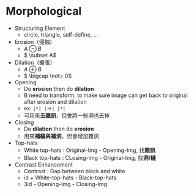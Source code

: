 # **Morphological**
- Structuring Element
    - circle, triangle, self-define, ...
- Erosion（侵蝕）
    - $A \ominus B$
    - $ \subset A$
- Dilation（擴張）
    - $A \oplus B$
    - $ \bigcap \not= 0$
- Opening
    - Do **erosion** then do **dilation**
    - B need to transform, to make sure image can get back to original after erosion and dilation
    - ex: `|*| |`->`| |*|`
    - 可用來**去雜訊**，但會將一些洞也去掉
- Closing
    - Do **dilation** then do **erosion**
    - 用來**補縫與補洞**，但會增加雜訊
- Top-hats
    - White top-hats : Original-Img - Opening-Img, 找**雜訊**
    - Black top-hats : CLosing-Img - Original-Img, 找**洞/縫**
- Contrast Enhancement
    - Contrast : Gap between black and white
    - id + White-top-hats - Black-top-hats
    - 3id - Opening-Img - Closing-Img